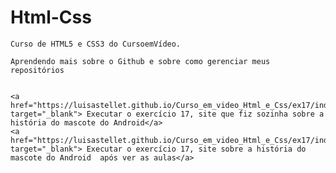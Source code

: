 # Html-Css
    Curso de HTML5 e CSS3 do CursoemVídeo.

    Aprendendo mais sobre o Github e sobre como gerenciar meus repositórios


    <a href="https://luisastellet.github.io/Curso_em_video_Html_e_Css/ex17/index.html" target="_blank"> Executar o exercício 17, site que fiz sozinha sobre a história do mascote do Android</a>
    <a href="https://luisastellet.github.io/Curso_em_video_Html_e_Css/ex17/index_corrigido.html" target="_blank"> Executar o exercício 17, site sobre a história do mascote do Android  após ver as aulas</a>
